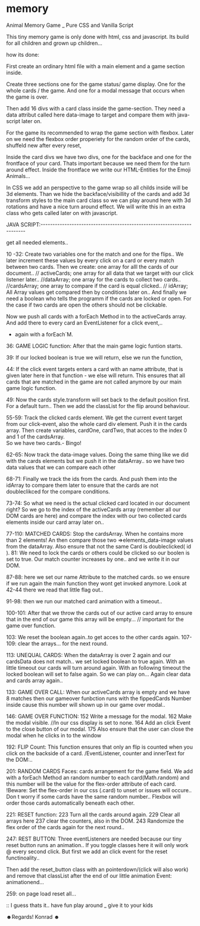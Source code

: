 # memory

Animal Memory Game _ Pure CSS and Vanilla Script


This tiny memory game is only done with html, css and javascript.
Its build for all children and grown up children...


how its done:

First create an ordinary html file
with a main element and a game section inside.

Create three sections one for the game status/ game display.
One for the whole cards / the game.
And one for a modal message that occurs when the game is over.

Then add 16 divs with a card class inside the game-section.
They need a data attribut called here data-image to target and compare them with java-script later on.

For the game its recommended to wrap the game section with flexbox.
Later on we need the flexbox order properiety
for the random order of the cards, shuffeld new after every reset,

Inside the card divs we have two divs, one for the backface and one for the frontface of your card. 
Thats important because we need them for the turn around effect.
Inside the frontface we write our HTML-Entities for the Emoji Animals...

In CSS we add an perspective to the game wrap so all childs inside will
be 3d elements.
Than we hide the backface/visibillity of the cards and add 3d transform styles to the main card class 
so we can play around here with 3d rotations and have a nice turn around effect. 
We will write this in an extra class who gets called later on with javascript.


JAVA SCRIPT:-----------------------------------------------------------------------

get all needed elements.. 

10 -32:
Create two variables one for the match and one for the flips..
We later increment these values by every click on a card or every match
between two cards.
Then we create:
one array for alll the cards of our document.. // activeCards;
one array for all data that we target with our click listener later..  //dataArray;
one array for the cards to collect two cards..  //cardsArray;
one array to compare if the card is equal clicked.. // idArray;
All Array values get compared then by conditions later on..
And finally we need a boolean who tells the programm if the cards are locked or open. 
For the case if two cards are open the others should not be clickable.

Now we push all cards with a forEach Method in to the activeCards array.
And add there to every card an EventListener for a click event,..
- again with a forEach´M.

36:
GAME LOGIC function:
After that the main game logic funtion starts.

39: If our locked boolean is true we will return, else we run the function,

44:  If the click event targets enters a card with an name attribute, 
that is given later here in that function - we else will return.
This ensures that all cards that are matched in the game are not called anymore by 
our main game logic function.

49:  Now the cards style.transform will set back to the default position first.
For a default turn.. Then we add the classList for the flip around behaviour.

55-59: Track the clicked cards element.
We get the current event target from our click-event,  also the whole card div element.
Push it in the cards array. Then create variables, cardOne, cardTwo, that acces to the index 0 and 1 of the cardsArray.  
So we have two cards.- Bingo!

62-65: Now track the data-image values.
Doing the same thing like we did with the cards elements but we push it in the dataArray.. 
so we have two data values that we can compare each other

68-71: Finally we track the ids from the cards.
And push them into the idArray to compare them later to ensure that the cards are not
doubleclikced for the compare conditions.

73-74: So what we need is the actual clicked card located in our document right?
So we go to the index of the activeCards array 
(remember all our DOM cards are here) 
and compare the index with our two collected cards elements inside our card array later on..

77-110: MATCHED CARDS:
Stop the cardsArray. When he contains more than 2 elements!
An then compare those two =>elements_data-image values from the dataArray.
Also ensure that not the same Card is doubleclicked( id ).
81: We need to lock the cards or others could be clicked so our boolen is set to true.
Our match counter increases by one..
and we write it in our DOM.

87-88: here we set our name Attribute to the matched cards. 
so we ensure if we run again the main function they wont get invoked anymore.
Look at 42-44 there we read that little flag out..

91-98: then we run our matched card animation with a timeout..

100-101: After that we throw the cards out of our active card array
to ensure that in the end of our game this array will be empty...
// important for the game over function.

103: We reset the boolean again..to get acces to the other cards again.
107-109:  clear the arrays... for the next round.

113:
UNEQUAL CARDS:
When the dataArray is over 2 again and our cardsData does not match..
we set locked boolean to true again.
With an little timeout our cards wíll turn around again.
With an following timeout the locked boolean will set to false again. 
So we can play on... 
Again clear data and cards array again..

133:
GAME OVER CALL:
When our activeCards array is empty and we have 8 matches then 
our gameover funbction runs with the fippedCards Number inside
cause this number will shown up in our game over modal..

146:
GAME OVER FUNCTION:
152 Write a message for the modal.
162 Make the modal visible. //In our css display is set to none.
164 Add an click Event to the close button of our modal.
175 Also ensure that the user can close the modal when he clicks in to the window

192:
FLIP Count:
This function ensures that only an flip is counted when you click on the backside of a card.
/EventListener, counter and innerText for the DOM:..

201:
RANDOM CARDS Faces: cards arrangement for the game field.
We add with a forEach Method an random number to each card(Math.random)
and this number will be the value for the flex-order attribute of each card.
!Beware: Set the flex-order in our css (.card) to unset or issues will occure..
Don t worry if some cards have the same random number..
Flexbox will order those cards automatically beneath each other.

221:
RESET function:
223 Turn all the cards around again.
229 Clear all arrays here
237 clear the counters, also in the DOM.
243 Randomize the flex order of the cards again for the next round..

247:
REST BUTTON:
Three eventListeners are needed because our tiny reset button runs an animation..
If you toggle classes here it will only work @ every second click.
But first we add an click event for the reset functinoality..

Then add the reset_button class with an pointerdown/(click will also work)
and remove that classList after the end of our little animation
Event: animationend...

259:
on page load reset all...


:: I guess thats it.. have fun play around _ give it to your kids 

☻Regards! Konrad ☻
